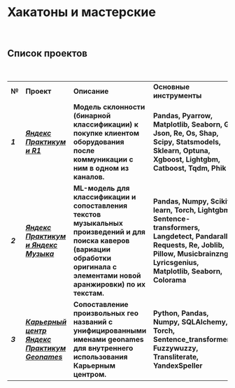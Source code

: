 # Хакатоны и мастерские

&nbsp;

## Список проектов

&nbsp;

|     |     |     |     |
| --- | --- | --- | --- |
| **№** | **Проект** | **Описание** | **Основные инструменты** |
| ***1*** | [***Яндекс Практикум и R1***](https://github.com/AVKopt/R1_Hackathon) | **Модель склонности (бинарной классификации) к покупке клиентом оборудования после коммуникации с ним в одном из каналов.** | **Pandas, Pyarrow, Matplotlib, Seaborn, Gc, Json, Re, Os, Shap, Scipy, Statsmodels, Sklearn, Optuna, Xgboost, Lightgbm, Catboost, Tqdm, Phik** |
| ***2*** | [***Яндекс Практикум и Яндекс Музыка***](https://github.com/AVKopt/Yandex_Music_Hackathon) | **ML-модель для классификации и сопоставления текстов музыкальных произведений и для поиска каверов (вариации обработки оригинала с элементами новой аранжировки) по их текстам.** | **Pandas, Numpy, Scikit-learn, Torch, Lightgbm, Sentence-transformers, Langdetect, Pandarallel, Requests, Re, Joblib, Pillow, Musicbrainzngs, Lyricsgenius, Matplotlib, Seaborn, Colorama** |
| ***3*** | [***Карьерный центр Яндекс Практикум Geonames***](https://github.com/AVKopt/City_Geonames) | **Сопоставление произвольных гео названий с унифицированными именами geonames для внутреннего использования Карьерным центром.** | **Python, Pandas, Numpy, SQLAlchemy, Torch, Sentence_transformers, Fuzzywuzzy, Transliterate, YandexSpeller** |
